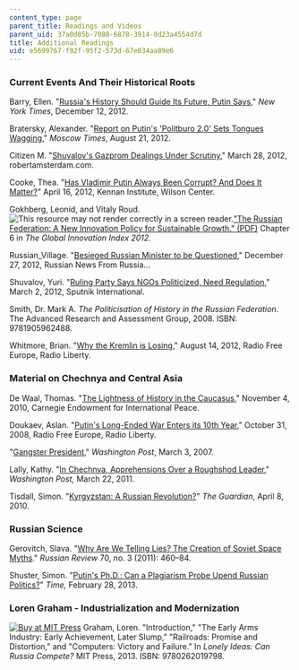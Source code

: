 ```yaml
---
content_type: page
parent_title: Readings and Videos
parent_uid: 37a0d85b-7088-6878-3914-0d23a4554d7d
title: Additional Readings
uid: e5699767-f92f-95f2-573d-67e034aa89e6
---
```


### Current Events And Their Historical Roots

Barry, Ellen. "[Russia's History Should Guide Its Future, Putin Says](http://www.nytimes.com/2012/12/13/world/europe/putin-tells-russia-to-seek-clues-from-its-past.html?_r=2&)," _New York Times_, December 12, 2012.

Bratersky, Alexander. "[Report on Putin's 'Politburo 2.0' Sets Tongues Wagging](https://themoscowtimes.com/articles/report-on-putins-politburo-20-sets-tongues-wagging-17195)," _Moscow Times_, August 21, 2012.

Citizen M. "[Shuvalov's Gazprom Dealings Under Scrutiny](https://robertamsterdam.com/shuvalovs-gazprom-dealings-under-scrutiny/)," March 28, 2012, robertamsterdam.com.

Cooke, Thea. "[Has Vladimir Putin Always Been Corrupt? And Does It Matter?](https://www.wilsoncenter.org/publication/has-vladimir-putin-always-been-corrupt-and-does-it-matter)" April 16, 2012, Kennan Institute, Wilson Center.

Gokhberg, Leonid, and Vitaly Roud. ![This resource may not render correctly in a screen reader.](/images/inacessible.gif)["The Russian Federation: A New Innovation Policy for Sustainable Growth." (PDF)](http://www.hse.ru/data/2012/08/01/1257873177/Chapter6.pdf) Chapter 6 in _The Global Innovation Index 2012_.

Russian\_Village. "[Besieged Russian Minister to be Questioned](http://news.windowstorussia.com/besieged-russian-minister-to-be-questioned.html)," December 27, 2012, Russian News From Russia...

Shuvalov, Yuri. "[Ruling Party Says NGOs Politicized, Need Regulation](http://sputniknews.com/russia/20120203171120072/)," March 2, 2012, Sputnik International.

Smith, Dr. Mark A. _The Politicisation of History in the Russian Federation_. The Advanced Research and Assessment Group, 2008. ISBN: 9781905962488.

Whitmore, Brian. "[Why the Kremlin is Losing](http://www.rferl.org/a/why-the-kremlin-is-losing-putin-russia/24676986.html)," August 14, 2012, Radio Free Europe, Radio Liberty.

### Material on Chechnya and Central Asia

De Waal, Thomas. "[The Lightness of History in the Caucasus](http://carnegieendowment.org/2010/11/04/lightness-of-history-in-caucasus-pub-41887)," November 4, 2010, Carnegie Endowment for International Peace.

Doukaev, Aslan. "[Putin's Long-Ended War Enters its 10th Year](http://www.rferl.org/a/Putins_LongEnded_War_Enters_Its_10th_Year/1336921.html)," October 31, 2008, Radio Free Europe, Radio Liberty.

"[Gangster President](http://www.washingtonpost.com/wp-dyn/content/article/2007/03/02/AR2007030201500.html)," _Washington Post_, March 3, 2007.

Lally, Kathy. "[In Chechnya, Apprehensions Over a Roughshod Leader](http://www.washingtonpost.com/wp-dyn/content/article/2011/03/20/AR2011032003368.html)," _Washington Post,_ March 22, 2011.

Tisdall, Simon. "[Kyrgyzstan: A Russian Revolution?](http://www.theguardian.com/commentisfree/2010/apr/08/kyrgyzstan-vladimir-putin-barack-obama)" _The Guardian_, April 8, 2010.

### Russian Science

Gerovitch, Slava. "[Why Are We Telling Lies? The Creation of Soviet Space Myths](http://dx.doi.org/10.1111/j.1467-9434.2011.00624.x)." _Russian Review_ 70, no. 3 (2011): 460–84.

Shuster, Simon. "[Putin's Ph.D.: Can a Plagiarism Probe Upend Russian Politics?](http://world.time.com/2013/02/28/putins-phd-can-a-plagiarism-probe-upend-russian-politics/)" _Time,_ February 28, 2013.

### Loren Graham - Industrialization and Modernization

[![Buy at MIT Press](/images/mp_logo.gif)](https://mitpress.mit.edu/9780262019798) Graham, Loren. "Introduction," "The Early Arms Industry: Early Achievement, Later Slump," "Railroads: Promise and Distortion," and "Computers: Victory and Failure." In _Lonely Ideas: Can Russia Compete?_ MIT Press, 2013. ISBN: 9780262019798.